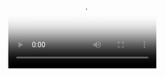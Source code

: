 <video poster = '{{ site.baseurl }}/assets/{{site.data.commercial_view.still}}'>
  <source src = '{{site.baseurl}}/assets/{{ site.data.commercial_view.video }}'>
</video>
<div class = 'overlay flex cast'>
  <i class="fa fa-play fa-3x play" aria-hidden="true"></i>
</div>
